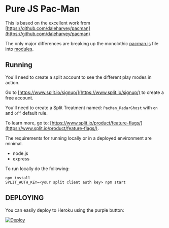 # Pure JS Pac-Man

This is based on the excellent work from [https://github.com/daleharvey/pacman](https://github.com/daleharvey/pacman)

The only major differences are breaking up the monolothic [pacman.js](https://github.com/daleharvey/pacman/blob/master/pacman.js) 
file into [modules](modules).

## Running

You'll need to create a split account to see the different play modes in action.

Go to [https://www.split.io/signup/](https://www.split.io/signup/) to create a free account.

You'll need to create a Split Treatment named: `PacMan_RadarGhost` with `on` and `off` default rule.

To learn more, go to: [https://www.split.io/product/feature-flags/](https://www.split.io/product/feature-flags/).

The requirements for running locally or in a deployed environment are minimal.

* node.js
* express


To run locally do the following:

```
npm install
SPLIT_AUTH_KEY=<your split client auth key> npm start
```

## DEPLOYING

You can easily deploy to Heroku using the purple button:

[![Deploy](https://www.herokucdn.com/deploy/button.svg)](https://heroku.com/deploy)